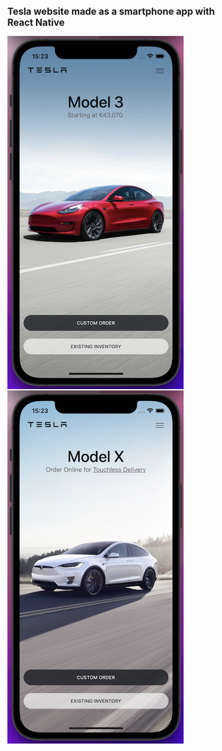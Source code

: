 ## Tesla website made as a smartphone app with React Native

<img src="screen_1.png"> <img src="screen_3.png"> 
